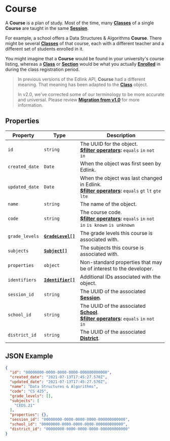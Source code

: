 # Course
A **Course** is a plan of study. Most of the time, many **[Classes](class)** 
of a single **Course** are taught in the same **[Session](session)**.

For example, a school offers a Data Structures & Algorithms **Course**.
There might be several **[Classes](class)** of that course, each with
a different teacher and a different set of students enrolled in it.

You might imagine that a **Course** would be found in your university's
course listing, whereas a **[Class](class)** or **[Section](section)** would be what you 
actually **[Enrolled](enrollment)** in during the class registration period.

> In previous versions of the Edlink API, **Course** had a different meaning.
> That meaning has been adapted to the **[Class](class)** object.
> 
> In v2.0, we've corrected some of our terminology to be more accurate and universal.
> Please review **[Migration from v1.0](../../migration)** for more information.

## Properties
| Property | Type | Description |
| -------- | ---- | ----------- |
| `id` | `string` | The UUID for the object.<br/>**[$filter operators](../../../../guides/v2.0/filtering-results):** `equals` `in` `not in` |
| `created_date` | `Date` | When the object was first seen by Edlink. |
| `updated_date` | `Date` | When the object was last changed in Edlink.<br/>**[$filter operators](../../../../guides/v2.0/filtering-results):** `equals` `gt` `lt` `gte` `lte` |
| `name` | `string` | The name of the object. |
| `code` | `string` | The course code.<br/>**[$filter operators](../../../../guides/v2.0/filtering-results):** `equals` `in` `not in` `is known` `is unknown` |
| `grade_levels` | **[`GradeLevel[]`](enums/grade-level)** | The grade levels this course is associated with. |
| `subjects` | **[`Subject[]`](enums/subject)** | The subjects this course is associated with. |
| `properties` | `object` | Non-standard properties that may be of interest to the developer. |
| `identifiers` | **[`Identifier[]`](identifier)** | Additional IDs associated with the object. |
| `session_id` | `string` | The UUID of the associated **[Session](session)**. |
| `school_id` | `string` | The UUID of the associated **[School](school)**.<br/>**[$filter operators](../../../../guides/v2.0/filtering-results):** `equals` `in` `not in` |
| `district_id` | `string` | The UUID of the associated **[District](district)**. |

## JSON Example
```json
{
  "id": "00000000-0000-0000-0000-000000000000",
  "created_date": "2021-07-13T17:45:27.570Z",
  "updated_date": "2021-07-13T17:45:27.570Z",
  "name": "Data Structures & Algorithms",
  "code": "CS 425",
  "grade_levels": [],
  "subjects": [
    "CEDS.21"
  ],
  "properties": {},
  "session_id": "00000000-0000-0000-0000-000000000000",
  "school_id": "00000000-0000-0000-0000-000000000000",
  "district_id": "00000000-0000-0000-0000-000000000000"
}
```
